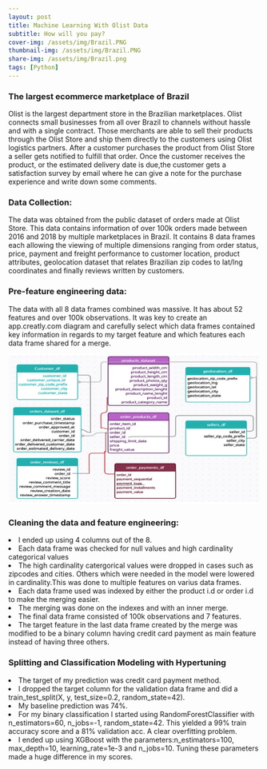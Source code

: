 ```yaml
---
layout: post
title: Machine Learning With Olist Data
subtitle: How will you pay?
cover-img: /assets/img/Brazil.PNG
thumbnail-img: /assets/img/Brazil.PNG
share-img: /assets/img/Brazil.png
tags: [Python]
---
```

<h3>The largest ecommerce marketplace of Brazil</h3>

Olist is the largest department store in the Brazilian marketplaces. 
Olist connects small businesses from all over Brazil to channels without hassle and with a single contract. 
Those merchants are able to sell their products through the Olist Store and ship them directly to the customers using Olist logistics partners.
After a customer purchases the product from Olist Store a seller gets notified to fulfill that order. Once the customer receives the product, 
or the estimated delivery date is due,the customer gets a satisfaction survey by email where he can give a note for the purchase experience and write down some comments.


<h3>Data Collection:</h3>
The data was obtained from the public dataset of orders made at Olist Store. 
This data contains information of over 100k orders made between 2016 and 2018 by multiple marketplaces in Brazil.
It contains 8 data frames each allowing the viewing of multiple dimensions ranging from order status, price, payment and freight performance to customer location,
product attributes, geolocation dataset that relates Brazilian zip codes to lat/lng coordinates and finally reviews written by customers.


<h3>Pre-feature engineering data:</h3>
The data with all 8 data frames combined was massive. It has about 52 features and over 100k observations.
It was key to create an app.creatly.com diagram and carefully select which data frames contained key information in regards to my target feature and 
which features each data frame shared for a merge.

![Diagram](/assets/img/chartapply.PNG)          


<h3>Cleaning the data and feature engineering:</h3>
<li>I ended up using 4 columns out of the 8.</li>
<li>Each data frame was checked for null values and high cardinality categorical values </li>
<li>The high cardinality catergorical values were dropped in cases such as zipcodes and cities. Others
  which were needed in the model were lowered in cardinality.This was done to multiple features on varius data frames.</li>
<li>Each data frame used was indexed by either the product i.d or order i.d to make the merging easier.</li>
<li>The merging was done on the indexes and with an inner merge.</li>
<li>The final data frame consisted of 100k observations and 7 features.
<li>The target feature in the last data frame created by the merge was modified to be a binary column having credit card 
  payment as main feature instead of having three others.
  
<h3>Splitting and Classification Modeling with Hypertuning</h3>
<li>The target of my prediction was credit card payment method.</li>
<li> I dropped the target column for the validation data frame and did a train_test_split(X, y, test_size=0.2, random_state=42).</li>
<li> My baseline prediction was 74%.
<li> For my binary classification I started using RandomForestClassifier with n_estimators=60, n_jobs=-1, random_state=42.
  This yielded a 99% train accuracy score and a 81% validation acc. A clear overfitting problem.</li>
<li> I ended up using XGBoost with the parameters:n_estimators=100, max_depth=10, learning_rate=1e-3 and n_jobs=10.
  Tuning these parameters made a huge difference in my scores.</li>
 
 
